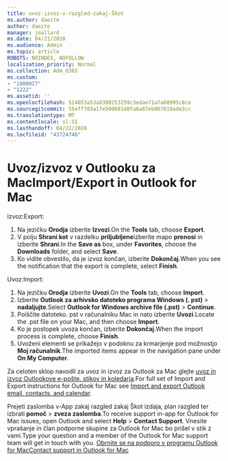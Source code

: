 ```yaml
---
title: uvoz-izvoz-v-razgled-zakaj-Škot
ms.author: daeite
author: daeite
manager: joallard
ms.date: 04/21/2020
ms.audience: Admin
ms.topic: article
ROBOTS: NOINDEX, NOFOLLOW
localization_priority: Normal
ms.collection: Adm_O365
ms.custom:
- "1800027"
- "1222"
ms.assetid: ''
ms.openlocfilehash: 524053a53a8390253259c3edae71a7a60995c8ce
ms.sourcegitcommit: 55eff703a17e500681d8fa6a87eb067019ade3cc
ms.translationtype: MT
ms.contentlocale: sl-SI
ms.lasthandoff: 04/22/2020
ms.locfileid: "43724746"
---
```

# <a name="importexport-in-outlook-for-mac"></a><span data-ttu-id="e4c68-102">Uvoz/izvoz v Outlooku za Mac</span><span class="sxs-lookup"><span data-stu-id="e4c68-102">Import/Export in Outlook for Mac</span></span> 

<span data-ttu-id="e4c68-103">Izvoz:</span><span class="sxs-lookup"><span data-stu-id="e4c68-103">Export:</span></span>
1. <span data-ttu-id="e4c68-104">Na jezičku **Orodja** izberite **Izvozi**.</span><span class="sxs-lookup"><span data-stu-id="e4c68-104">On the **Tools** tab, choose **Export**.</span></span>
2. <span data-ttu-id="e4c68-105">V polju **Shrani kot** v razdelku **priljubljene**izberite mapo **prenosi** in izberite **Shrani**.</span><span class="sxs-lookup"><span data-stu-id="e4c68-105">In the **Save as** box, under **Favorites**, choose the **Downloads** folder, and select **Save**.</span></span>
3. <span data-ttu-id="e4c68-106">Ko vidite obvestilo, da je izvoz končan, izberite **Dokončaj**.</span><span class="sxs-lookup"><span data-stu-id="e4c68-106">When you see the notification that the export is complete, select **Finish**.</span></span>

<span data-ttu-id="e4c68-107">Uvoz:</span><span class="sxs-lookup"><span data-stu-id="e4c68-107">Import:</span></span>
1. <span data-ttu-id="e4c68-108">Na jezičku **Orodja** izberite **Uvozi**.</span><span class="sxs-lookup"><span data-stu-id="e4c68-108">On the **Tools** tab, choose **Import**.</span></span>
2. <span data-ttu-id="e4c68-109">Izberite **Outlook za arhivsko datoteko programa Windows (. pst)** > **nadaljujte**.</span><span class="sxs-lookup"><span data-stu-id="e4c68-109">Select **Outlook for Windows archive file (.pst)** > **Continue**.</span></span>
3. <span data-ttu-id="e4c68-110">Poiščite datoteko. pst v računalniku Mac in nato izberite **Uvozi**.</span><span class="sxs-lookup"><span data-stu-id="e4c68-110">Locate the .pst file on your Mac, and then choose **Import**.</span></span>
4. <span data-ttu-id="e4c68-111">Ko je postopek uvoza končan, izberite **Dokončaj**.</span><span class="sxs-lookup"><span data-stu-id="e4c68-111">When the import process is complete, choose **Finish**.</span></span>
5. <span data-ttu-id="e4c68-112">Uvoženi elementi se prikažejo v podoknu za krmarjenje pod možnostjo **Moj računalnik**.</span><span class="sxs-lookup"><span data-stu-id="e4c68-112">The imported items appear in the navigation pane under **On My Computer**.</span></span>

<span data-ttu-id="e4c68-113">Za celoten sklop navodil za uvoz in izvoz za Outlook za Mac glejte [uvoz in izvoz Outlookove e-pošte, stikov in koledarja](https://support.office.com/article/92577192-3881-4502-b79d-c3bbada6c8ef#ID0EAACAAA=Mac).</span><span class="sxs-lookup"><span data-stu-id="e4c68-113">For full set of Import and Export instructions for Outlook for Mac see [Import and export Outlook email, contacts, and calendar](https://support.office.com/article/92577192-3881-4502-b79d-c3bbada6c8ef#ID0EAACAAA=Mac).</span></span> 

<span data-ttu-id="e4c68-114">Prejeti zaslomba v-App zakaj razgled zakaj Škot izdaja, plan razgled ter izbrati **pomoč** > **zveza zaslomba**.</span><span class="sxs-lookup"><span data-stu-id="e4c68-114">To receive support in-app for Outlook for Mac issues, open Outlook and select **Help** > **Contact Support**.</span></span> <span data-ttu-id="e4c68-115">Vnesite vprašanje in član podporne skupine za Outlook for Mac bo prišel v stik z vami.</span><span class="sxs-lookup"><span data-stu-id="e4c68-115">Type your question and a member of the Outlook for Mac support team will get in touch with you.</span></span> [<span data-ttu-id="e4c68-116">Obrnite se na podporo v programu Outlook for Mac</span><span class="sxs-lookup"><span data-stu-id="e4c68-116">Contact support in Outlook for Mac</span></span>](https://go.microsoft.com/fwlink/?linkid=2002400&clcid=0x409)